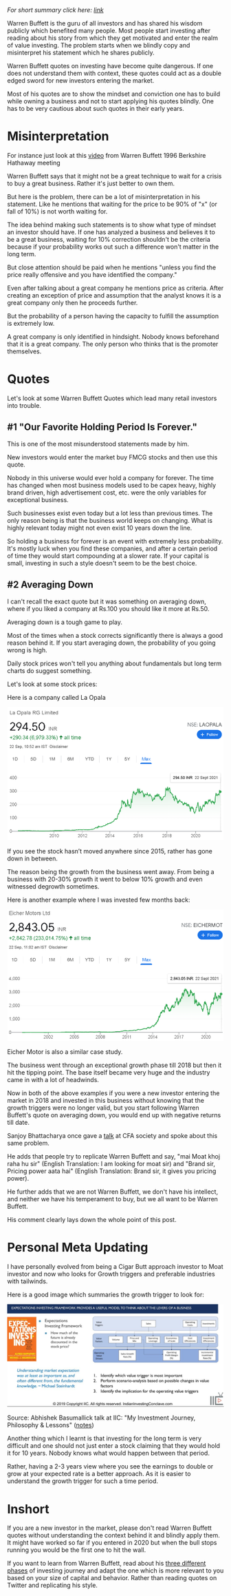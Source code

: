 _For short summary click here: [link](https://twitter.com/badola_arjun/status/1444700938103447552)_

Warren Buffett is the guru of all investors and has shared his wisdom publicly which benefited many people. Most people start investing after reading about his story from which they get motivated  and enter the realm of value investing. The problem starts when we blindly copy and misinterpret his statement which he shares publicly.

Warren Buffett quotes on investing have become quite dangerous. If one does not understand them with context, these quotes could act as a double edged sword for new investors entering the market.

Most of his quotes are to show the mindset and conviction one has to build while owning a business and not to start applying his quotes blindly. One has to be very cautious about such quotes in their early years.

# Misinterpretation

For instance just look at this [video](https://youtu.be/bi1dMSrj4N4) from Warren Buffett 1996 Berkshire Hathaway meeting

Warren Buffett says that it might not be a great technique to wait for a crisis to buy a great business. Rather it's just better to own them.

But here is the problem, there can be a lot of misinterpretation in his statement. Like he mentions that waiting for the price to be 90% of "x" (or fall of 10%) is not worth waiting for. 

The idea behind making such statements is to show what type of mindset an investor should have. If one has analyzed a business and believes it to be a great business, waiting for 10% correction shouldn't be the criteria because if your probability works out such a difference won't matter in the long term. 

But close attention should be paid when he mentions "unless you find the price really offensive and you have identified the company."

Even after talking about a great company he mentions price as criteria. After creating an exception of price and assumption that the analyst knows it is a great company only then he proceeds further.

But the probability of a person having the capacity to fulfill the assumption is extremely low. 

A great company is only identified in hindsight. Nobody knows beforehand that it is a great company. The only person who thinks that is the promoter themselves.

# Quotes

Let's look at some Warren Buffett Quotes which lead many retail investors into trouble.

## #1 "Our Favorite Holding Period Is Forever."

This is one of the most misunderstood statements made by him.

New investors would enter the market buy FMCG stocks and then use this quote.

Nobody in this universe would ever hold a company for forever. The time has changed when most business models used to be capex heavy, highly brand driven, high advertisement cost, etc. were the only variables for exceptional business.

Such businesses exist even today but a lot less than previous times. The only reason being is that the business world keeps on changing. What is highly relevant today might not even exist 10 years down the line.

So holding a business for forever is an event with extremely less probability. It's mostly luck when you find these companies, and after a certain period of time they would start compounding at a slower rate. If your capital is small, investing in such a style doesn't seem to be the best choice.

## #2 Averaging Down

I can't recall the exact quote but it was something on averaging down, where if you liked a company at Rs.100 you should like it more at Rs.50.

Averaging down is a tough game to play.

Most of the times when a stock corrects significantly there is always a good reason behind it. If you start averaging down, the probability of you going wrong is high.

Daily stock prices won't tell you anything about fundamentals but long term charts do suggest something.

Let's look at some stock prices:

Here is a company called La Opala

![laopala](/assets/laopala.png)

If you see the stock hasn’t moved anywhere since 2015, rather has gone down in between.

The reason being the growth from the business went away. From being a business with 20-30% growth it went to below 10% growth and even witnessed degrowth sometimes.

Here is another example where I was invested few months back:

![eicher](/assets/eicher.PNG)

Eicher Motor is also a similar case study.

The business went through an exceptional growth phase till 2018 but then it hit the tipping point. The base itself became very huge and the industry came in with a lot of headwinds.

Now in both of the above examples if you were a new investor entering the market in 2018 and invested in this business without knowing that the growth triggers were no longer valid, but you start following Warren Buffett's quote on averaging down, you would end up with negative returns till date.

Sanjoy Bhattacharya once gave a [talk](https://youtu.be/8DDMu9hMzw0) at CFA society and spoke about this same problem.

He adds that people try to replicate Warren Buffett and say, "mai Moat khoj raha hu sir" (English Translation: I am looking for moat sir) and "Brand sir, Pricing power aata hai" (English Translation: Brand sir, it gives you pricing power).

He further adds that we are not Warren Buffett, we don't have his intellect, and neither we have his temperament to buy, but we all want to be Warren Buffett.

His comment clearly lays down the whole point of this post.

# Personal Meta Updating

I have personally evolved from being a Cigar Butt approach investor to Moat investor and now who looks for Growth triggers and preferable industries with tailwinds.

Here is a good image which summaries the growth trigger to look for:

![triggers](/assets/triggers.png)

Source: Abhishek Basumallick talk at IIC: "My Investment Journey, Philosophy & Lessons" ([notes](https://twitter.com/badola_arjun/status/1431856959662145536))

Another thing which I learnt is that investing for the long term is very difficult and one should not just enter a stock claiming that they would hold it for 10 years. Nobody knows what would happen between that period.

Rather, having a 2-3 years view where you see the earnings to double or grow at your expected rate is a better approach. As it is easier to understand the growth trigger for such a time period.

# Inshort

If you are a new investor in the market, please don't read Warren Buffett quotes without understanding the context behind it and blindly apply them. It might have worked so far if you entered in 2020 but when the bull stops running you would be the first one to hit the wall.

If you want to learn from Warren Buffett, read about his [three different phases](https://twitter.com/soicfinance/status/1418069452097155073) of investing journey and adapt the one which is more relevant to you based on your size of capital and behavior. Rather than reading quotes on Twitter and replicating his style.

